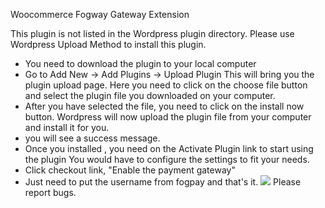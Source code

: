  Woocommerce Fogway Gateway Extension

This plugin is not listed in the Wordpress plugin directory.  Please use Wordpress Upload Method to install this plugin.

* You need to download the plugin to your local computer
* Go to Add New -> Add Plugins -> Upload Plugin
This will bring you the plugin upload page. Here you need to click on the choose file button and select the plugin file you downloaded on your computer.
* After you have selected the file, you need to click on the install now button.
Wordpress will now upload the plugin file from your computer and install it for you.
* you will see a success message.
* Once you installed , you need on  the Activate Plugin link to start using the plugin
You would have to configure the settings to fit your needs.
* Click checkout link, "Enable the payment gateway"
* Just need to put the username from fogpay and that's it.
![](https://content.screencast.com/users/slick2/folders/Jing/media/b40a436e-753b-4fac-a363-957e2cc4c154/2017-01-27_1914.png)
Please report bugs.


 

